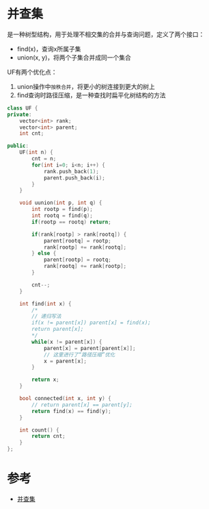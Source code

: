 # 并查集
是一种树型结构，用于处理不相交集的合并与查询问题，定义了两个接口：
- find(x)，查询x所属子集
- union(x, y)，将两个子集合并成同一个集合

UF有两个优化点：
1. union操作中`按秩合并`，将更小的树连接到更大的树上
2. find查询时路径压缩，是一种查找时扁平化树结构的方法

```cpp
class UF {
private:
    vector<int> rank;
    vector<int> parent;
    int cnt;

public:
    UF(int n) {
        cnt = n;
        for(int i=0; i<n; i++) {
            rank.push_back(1);
            parent.push_back(i);
        }
    }

    void uunion(int p, int q) {
        int rootp = find(p);
        int rootq = find(q);
        if(rootp == rootq) return;

        if(rank[rootp] > rank[rootq]) {
            parent[rootq] = rootp;
            rank[rootp] += rank[rootq];
        } else {
            parent[rootp] = rootq;
            rank[rootq] += rank[rootp];
        }

        cnt--;
    }

    int find(int x) {
        /*
        // 递归写法
        if(x != parent[x]) parent[x] = find(x);
        return parent[x];
        */
        while(x != parent[x]) {
            parent[x] = parent[parent[x]];
            // 这里进行了“路径压缩”优化
            x = parent[x];
        }

        return x;
    }

    bool connected(int x, int y) {
        // return parent[x] == parent[y];
        return find(x) == find(y);
    }

    int count() {
        return cnt;
    }
};
```

# 参考
- [并查集](https://zh.wikipedia.org/wiki/%E5%B9%B6%E6%9F%A5%E9%9B%86)